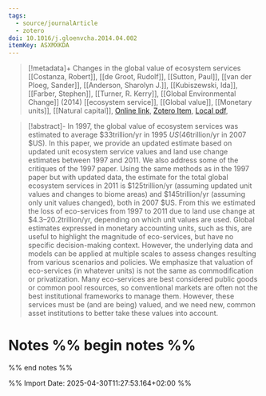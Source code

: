 ```yaml
---
tags:
  - source/journalArticle
  - zotero
doi: 10.1016/j.gloenvcha.2014.04.002
itemKey: ASXMXKDA
---
```

>[!metadata]+
> Changes in the global value of ecosystem services
> [[Costanza, Robert]], [[de Groot, Rudolf]], [[Sutton, Paul]], [[van der Ploeg, Sander]], [[Anderson, Sharolyn J.]], [[Kubiszewski, Ida]], [[Farber, Stephen]], [[Turner, R. Kerry]], 
> [[Global Environmental Change]] (2014)
> [[ecosystem service]], [[Global value]], [[Monetary units]], [[Natural capital]], 
> [Online link](https://www.sciencedirect.com/science/article/pii/S0959378014000685), [Zotero Item](zotero://select/library/items/ASXMXKDA), [Local pdf](file://C:/Users/aburg/Documents/references/zotero/storage/CH6YRI46/Costanza2014_Changesglobal.pdf), 

>[!abstract]-
>In 1997, the global value of ecosystem services was estimated to average $33trillion/yr in 1995 $US ($46trillion/yr in 2007 $US). In this paper, we provide an updated estimate based on updated unit ecosystem service values and land use change estimates between 1997 and 2011. We also address some of the critiques of the 1997 paper. Using the same methods as in the 1997 paper but with updated data, the estimate for the total global ecosystem services in 2011 is $125trillion/yr (assuming updated unit values and changes to biome areas) and $145trillion/yr (assuming only unit values changed), both in 2007 $US. From this we estimated the loss of eco-services from 1997 to 2011 due to land use change at $4.3–20.2trillion/yr, depending on which unit values are used. Global estimates expressed in monetary accounting units, such as this, are useful to highlight the magnitude of eco-services, but have no specific decision-making context. However, the underlying data and models can be applied at multiple scales to assess changes resulting from various scenarios and policies. We emphasize that valuation of eco-services (in whatever units) is not the same as commodification or privatization. Many eco-services are best considered public goods or common pool resources, so conventional markets are often not the best institutional frameworks to manage them. However, these services must be (and are being) valued, and we need new, common asset institutions to better take these values into account.

# Notes %% begin notes %%

%% end notes %%




%% Import Date: 2025-04-30T11:27:53.164+02:00 %%
